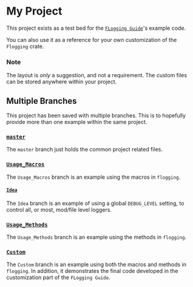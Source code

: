 <!-- markdownlint-disable-file MD001 -->
# My Project

This project exists as a test bed for the [`FLogging Guide`][fg]'s example code.

You can also use it as a reference for your own customization of the `Flogging` crate.

### Note

The layout is _only_ a suggestion, and not a requirement. The custom files can be stored anywhere within your project.

## Multiple Branches

This project has been saved with multiple branches. This is to hopefully provide more than one example within the same project.

### [`master`]

The `master` branch just holds the common project related files.

### [`Usage_Macros`]

The `Usage_Macros` branch is an example using the macros in `flogging`.

#### [`Idea`]

The `Idea` branch is an example of using a global `DEBUG_LEVEL` setting, to control all, or most, mod/file level loggers.

### [`Usage_Methods`]

The `Usage_Methods` branch is an example using the methods in `flogging`.

### [`Custom`]

The `Custom` branch is an example using both the macros and methods in `flogging`. In addition, it demonstrates the final code developed in the customization part of the `FLogging Guide`.

[fg]: https://bewillcott.github.io/flogging
[`master`]: https://github.com/bewillcott/my_project/tree/master
[`Usage_Macros`]: https://github.com/bewillcott/my_project/tree/Usage_Macros
[`Usage_Methods`]: https://github.com/bewillcott/my_project/tree/Usage_Methods
[`Custom`]: https://github.com/bewillcott/my_project/tree/Custom
[`Idea`]: https://github.com/bewillcott/my_project/tree/Idea
